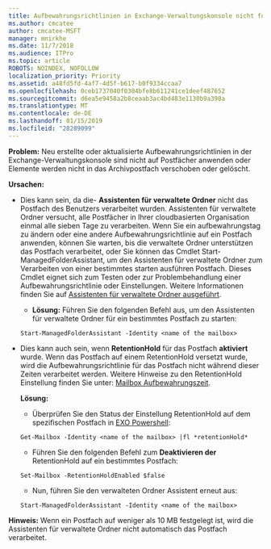 ```yaml
---
title: Aufbewahrungsrichtlinien in Exchange-Verwaltungskonsole nicht funktionsfähig
ms.author: cmcatee
author: cmcatee-MSFT
manager: mnirkhe
ms.date: 11/7/2018
ms.audience: ITPro
ms.topic: article
ROBOTS: NOINDEX, NOFOLLOW
localization_priority: Priority
ms.assetid: a48fd5fd-4af7-4d5f-b617-b0f9334ccaa7
ms.openlocfilehash: 0ceb1737040f0304bfe8b611241ce1deef487652
ms.sourcegitcommit: d6ea5e9458a2b8ceaab3ac4bd483e1130b9a398a
ms.translationtype: MT
ms.contentlocale: de-DE
ms.lasthandoff: 01/15/2019
ms.locfileid: "28289099"
---
```

 **Problem:** Neu erstellte oder aktualisierte Aufbewahrungsrichtlinien in der Exchange-Verwaltungskonsole sind nicht auf Postfächer anwenden oder Elemente werden nicht in das Archivpostfach verschoben oder gelöscht. 
  
 **Ursachen:**
  
- Dies kann sein, da die- **Assistenten für verwaltete Ordner** nicht das Postfach des Benutzers verarbeitet wurden. Assistenten für verwaltete Ordner versucht, alle Postfächer in Ihrer cloudbasierten Organisation einmal alle sieben Tage zu verarbeiten. Wenn Sie ein aufbewahrungstag zu ändern oder eine andere Aufbewahrungsrichtlinie auf ein Postfach anwenden, können Sie warten, bis die verwaltete Ordner unterstützen das Postfach verarbeitet, oder Sie können das Cmdlet Start-ManagedFolderAssistant, um den Assistenten für verwaltete Ordner zum Verarbeiten von einer bestimmtes starten ausführen Postfach. Dieses Cmdlet eignet sich zum Testen oder zur Problembehandlung einer Aufbewahrungsrichtlinie oder Einstellungen. Weitere Informationen finden Sie auf [Assistenten für verwaltete Ordner ausgeführt](https://msdn.microsoft.com/en-us/library/gg271153%28v=exchsrvcs.149%29.aspx#managedfolderassist).
    
  - **Lösung:** Führen Sie den folgenden Befehl aus, um den Assistenten für verwaltete Ordner für ein bestimmtes Postfach zu starten: 
    
  ```
  Start-ManagedFolderAssistant -Identity <name of the mailbox>
  ```

- Dies kann auch sein, wenn **RetentionHold** für das Postfach **aktiviert** wurde. Wenn das Postfach auf einem RetentionHold versetzt wurde, wird die Aufbewahrungsrichtlinie für das Postfach nicht während dieser Zeiten verarbeitet werden. Weitere Hinweise zu den RetentionHold Einstellung finden Sie unter: [Mailbox Aufbewahrungszeit](https://docs.microsoft.com/en-us/exchange/security-and-compliance/messaging-records-management/mailbox-retention-hold).
    
    **Lösung:**
    
  - Überprüfen Sie den Status der Einstellung RetentionHold auf dem spezifischen Postfach in [EXO Powershell](https://docs.microsoft.com/en-us/powershell/exchange/exchange-online/connect-to-exchange-online-powershell/connect-to-exchange-online-powershell?view=exchange-ps):
    
  ```
  Get-Mailbox -Identity <name of the mailbox> |fl *retentionHold*
  ```

  - Führen Sie den folgenden Befehl zum **Deaktivieren der** RetentionHold auf ein bestimmtes Postfach: 
    
  ```
  Set-Mailbox -RetentionHoldEnabled $false
  ```

  - Nun, führen Sie den verwalteten Ordner Assistent erneut aus:
    
  ```
  Start-ManagedFolderAssistant -Identity <name of the mailbox>
  ```

 **Hinweis:** Wenn ein Postfach auf weniger als 10 MB festgelegt ist, wird die Assistenten für verwaltete Ordner nicht automatisch das Postfach verarbeitet. 
  

